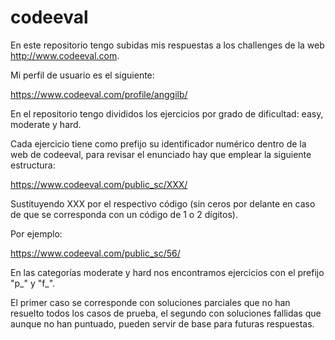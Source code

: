 # codeeval

En este repositorio tengo subidas mis respuestas a los challenges de la web http://www.codeeval.com.

Mi perfil de usuario es el siguiente:

https://www.codeeval.com/profile/anggilb/

En el repositorio tengo divididos los ejercicios por grado de dificultad: easy, moderate y hard.

Cada ejercicio tiene como prefijo su identificador numérico dentro de la web de codeeval, para revisar el enunciado hay que emplear la siguiente estructura:

https://www.codeeval.com/public_sc/XXX/

Sustituyendo XXX por el respectivo código (sin ceros por delante en caso de que se corresponda con un código de 1 o 2 dígitos).

Por ejemplo:

https://www.codeeval.com/public_sc/56/

En las categorías moderate y hard nos encontramos ejercicios con el prefijo "p_" y "f_". 

El primer caso se corresponde con soluciones parciales que no han resuelto todos los casos de prueba, el segundo con soluciones fallidas que aunque no han puntuado, pueden servir de base para futuras respuestas.
